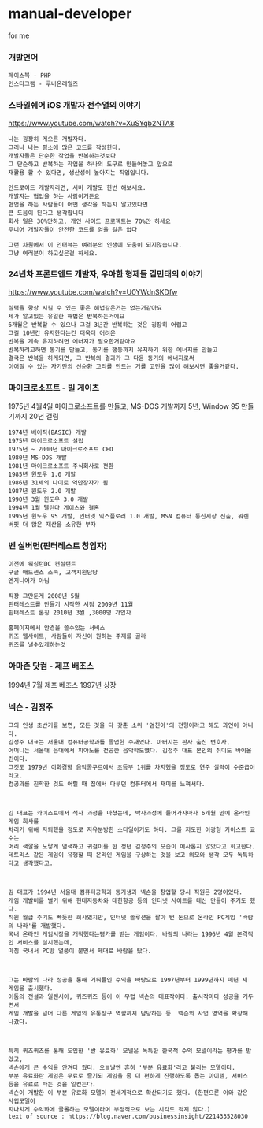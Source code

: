 # manual-developer
for me

### 개발언어
```
페이스북 - PHP
인스타그램 - 루비온레일즈
```

### 스타일쉐어 iOS 개발자 전수열의 이야기   
https://www.youtube.com/watch?v=XuSYqb2NTA8   
```
나는 굉장히 게으른 개발자다.
그러나 나는 평소에 많은 코드를 작성한다.
개발자들은 단순한 작업을 반복하는것보다
그 단순하고 반복하는 작업을 하나의 도구로 만들어놓고 앞으로
재활용 할 수 있다면, 생산성이 높아지는 직업입니다.

안드로이드 개발자라면, 서버 개발도 한번 해보세요.
개발자는 협업을 하는 사람이거든요
협업을 하는 사람들이 어떤 생각을 하는지 알고있다면
큰 도움이 된다고 생각합니다
회사 일은 30%만하고, 개인 사이드 프로젝트는 70%만 하세요
주니어 개발자들이 안전한 코드를 얻을 길은 없다

그런 차원에서 이 인터뷰는 여러분의 인생에 도움이 되지않습니다.
그냥 여러분이 하고싶은걸 하세요.
```

### 24년차 프론트엔드 개발자, 우아한 형제들 김민태의 이야기   
https://www.youtube.com/watch?v=U0YWdnSKDfw   
```
실력을 향상 시킬 수 있는 좋은 해법같은거는 없는거같아요
제가 알고있는 유일한 해법은 반복하는거에요
6개월은 반복할 수 있으나 그걸 3년간 반복하는 것은 굉장히 어렵고
그걸 10년간 유지한다는건 더욱더 어려운
반복을 계속 유지하려면 에너지가 필요한거같아요
반복하려고하면 동기를 만들고, 동기를 행동까지 유지하기 위한 에너지를 만들고
결국은 반복을 하게되면, 그 반복의 결과가 그 다음 동기의 에너지로써
이어질 수 있는 자기만의 선순환 고리를 만드는 거를 고민을 많이 해보시면 좋을거같다.
```

### 마이크로소프트 - 빌 게이츠 
1975년 4월4일 마이크로소프트를 만들고, MS-DOS 개발까지 5년, Window 95 만들기까지 20년 걸림
```
1974년 베이직(BASIC) 개발
1975년 마이크로소프트 설립
1975년 ~ 2000년 마이크로소프트 CEO
1980년 MS-DOS 개발
1981년 마이크로소프트 주식회사로 전환
1985년 윈도우 1.0 개발
1986년 31세의 나이로 억만장자가 됨
1987년 윈도우 2.0 개발
1990년 3월 윈도우 3.0 개발
1994년 1월 멜린다 게이츠와 결혼
1995년 윈도우 95 개발, 인터넷 익스플로러 1.0 개발, MSN 컴퓨터 통신시장 진출, 워렌 버핏 더 많은 재산을 소유한 부자
```  

### 벤 실버먼(핀터레스트 창업자)
```
이전에 워싱턴DC 컨설턴트
구글 애드센스 소속, 고객지원담당
엔지니어가 아님

직장 그만둔게 2008년 5월
핀터레스트를 만들기 시작한 시점 2009년 11월
핀터레스트 론칭 2010년 3월 ,3000명 가입자

홈페이지에서 안경을 쓸수있는 서비스
퀴즈 웹사이트, 사람들이 자신이 원하는 주제를 골라
퀴즈를 낼수있게하는것

```

### 아마존 닷컴 - 제프 배조스
1994년 7월 제프 베조스
1997년 상장

### 넥슨 - 김정주

```
그의 인생 초반기를 보면, 모든 것을 다 갖춘 소위 '엄친아'의 전형이라고 해도 과언이 아니다. 
김정주 대표는 서울대 컴퓨터공학과를 졸업한 수재였다. 아버지는 판사 출신 변호사, 
어머니는 서울대 음대에서 피아노를 전공한 음악학도였다. 김정주 대표 본인의 취미도 바이올린이다. 
그것도 1979년 이화경향 음악콩쿠르에서 초등부 1위를 차지했을 정도로 연주 실력이 수준급이라고. 
컴공과를 진학한 것도 어릴 때 집에서 다루던 컴퓨터에서 재미를 느껴서다. 

​

김 대표는 카이스트에서 석사 과정을 마쳤는데, 박사과정에 들어가자마자 6개월 만에 온라인 게임 회사를 
차리기 위해 자퇴했을 정도로 자유분방한 스타일이기도 하다. 그를 지도한 이광형 카이스트 교수는 
머리 색깔을 노랗게 염색하고 귀걸이를 한 청년 김정주의 모습이 예사롭지 않았다고 회고한다. 
테트리스 같은 게임이 유행할 때 온라인 게임을 구상하는 것을 보고 외모와 생각 모두 독특하다고 생각했다고. 

​

김 대표가 1994년 서울대 컴퓨터공학과 동기생과 넥슨을 창업할 당시 직원은 2명이었다. 
게임 개발비를 벌기 위해 현대자동차와 대한항공 등의 인터넷 사이트를 대신 만들어 주기도 했다. 
직원 월급 주기도 빠듯한 회사였지만, 인터넷 솔루션을 팔아 번 돈으로 온라인 PC게임 '바람의 나라'를 개발했다. 
국내 온라인 게임시장을 개척했다는평가를 받는 게임이다. 바람의 나라는 1996년 4월 본격적인 서비스를 실시했는데, 
마침 국내서 PC방 열풍이 불면서 제대로 바람을 탔다. 

 

그는 바람의 나라 성공을 통해 거둬들인 수익을 바탕으로 1997년부터 1999년까지 매년 새 게임을 출시했다. 
어둠의 전설과 일랜시아, 퀴즈퀴즈 등이 이 무렵 넥슨의 대표작이다. 출시작마다 성공을 거두면서  
게임 개발을 넘어 다른 게임의 유통창구 역할까지 담당하는 등  넥슨의 사업 영역을 확장해 나갔다. 

​

특히 퀴즈퀴즈를 통해 도입한 '반 유료화' 모델은 독특한 한국적 수익 모델이라는 평가를 받았고, 
넥슨에게 큰 수익을 안겨다 줬다. 오늘날엔 흔히 '부분 유료화'라고 불리는 모델이다. 
부분 유료화란 게임은 무료로 즐기되 게임을 좀 더 편하게 진행하도록 돕는 아이템, 서비스 등을 유료로 파는 것을 일컫는다. 
넥슨이 개발한 이 부분 유료화 모델이 전세계적으로 확산되기도 했다. (한편으론 이와 같은 사업모델이 
지나치게 수익화에 골몰하는 모델이라며 부정적으로 보는 시각도 적지 않다.) 
text of source : https://blog.naver.com/businessinsight/221433528030
```

